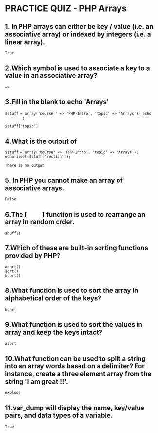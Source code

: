 # PRACTICE QUIZ - PHP Arrays

## 1. In PHP arrays can either be key / value (i.e. an associative array) or indexed by integers (i.e. a linear array).

    True

## 2.Which symbol is used to associate a key to a value in an associative array?

    =>

## 3.Fill in the blank to echo 'Arrays' 
`$stuff = array('course ' => 'PHP-Intro', 'topic' => 'Arrays');
echo ________;`

    $stuff['topic']

## 4.What is the output of
```
$stuff = array('course' => 'PHP-Intro', 'topic' => 'Arrays');
echo isset($stuff['section']);
```

    There is no output

## 5. In PHP you cannot make an array of associative arrays.

    False

## 6.The [_____] function is used to rearrange an array in random order.

    shuffle

## 7.Which of these are built-in sorting functions provided by PHP?

    asort()
    sort()
    ksort()

## 8.What function is used to sort the array in alphabetical order of the keys?

    ksort

## 9.What function is used to sort the values in array and keep the keys intact?

    asort

## 10.What function can be used to split a string into an array words based on a delimiter? For instance, create a three element array from the string 'I am great!!!'.

    explode

## 11.var_dump will display the name, key/value pairs, and data types of a variable.

    True
